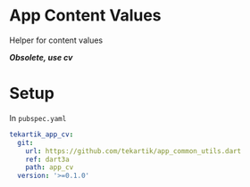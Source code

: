 # App Content Values

Helper for content values

***Obsolete, use cv***

# Setup

In `pubspec.yaml`

```yaml
tekartik_app_cv:
  git:
    url: https://github.com/tekartik/app_common_utils.dart
    ref: dart3a
    path: app_cv
  version: '>=0.1.0'
```